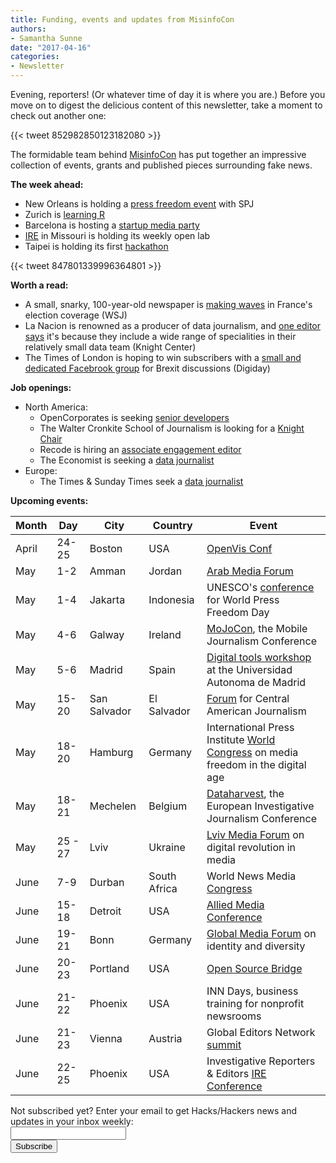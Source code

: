 ```yaml
---
title: Funding, events and updates from MisinfoCon
authors:
- Samantha Sunne
date: "2017-04-16"
categories:
- Newsletter
---
```


Evening, reporters! (Or whatever time of day it is where you are.) Before you move on to digest the delicious content of this newsletter, take a moment to check out another one:

{{< tweet 852982850123182080 >}}

The formidable team behind [MisinfoCon](misinfocon.com) has put together an impressive collection of events, grants and published pieces surrounding fake news.

**The week ahead:**

* New Orleans is holding a [press freedom event](https://www.meetup.com/Hacks-Hackers-New-Orleans/events/239159506/) with SPJ
* Zurich is [learning R](https://www.meetup.com/Hacks-Hackers-Zurich/events/238582791/)
* Barcelona is hosting a [startup media party](https://www.meetup.com/Hacks-Hackers-Barcelona/events/238722213/)
* [IRE](https://www.meetup.com/hackshackersIRE/) in Missouri is holding its weekly open lab
* Taipei is holding its first [hackathon](https://twitter.com/hackshackersTPE/status/847801339996364801)

{{< tweet 847801339996364801 >}}

**Worth a read:**

* A small, snarky, 100-year-old newspaper is [making waves](https://www.wsj.com/articles/how-a-scrappy-french-newspaper-is-roiling-the-election-campaign-1492162215) in France's election coverage (WSJ)
* La Nacion is renowned as a producer of data journalism, and [one editor says](https://knightcenter.utexas.edu/blog/00-18203-how-argentina%E2%80%99s-la-nacion-became-data-journalism-powerhouse-latin-america) it's because they include a wide range of specialities in their relatively small data team (Knight Center)
* The Times of London is hoping to win subscribers with a [small and dedicated Facebrook group](http://digiday.com/media/times-london-wooing-subscribers-via-brexit-facebook-group/) for Brexit discussions (Digiday)

**Job openings:**

* North America:
  * OpenCorporates is seeking [senior developers](https://blog.opencorporates.com/jobs-at-opencorporates/)
  * The Walter Cronkite School of Journalism is looking for a [Knight Chair](http://ire.org/jobs/job/1003/)
  * Recode is hiring an [associate engagement editor](http://talkingbiznews.com/biz-news-help-wanted/recode-seeks-associate-engagement-editor-in-new-york/)
  * The Economist is seeking a [data journalist](http://www.economist.com/news/21720026-join-our-data-journalism-department-job-listing-interactive-data-journalist)
* Europe:
  * The Times & Sunday Times seek a [data journalist](http://www.gorkanajobs.co.uk/job/70482/the-times-and-the-sunday-times-data-journalist/)
  
**Upcoming events:**

| Month | Day | City | Country | Event |
| ----- | --- | ---- | ------- | ----- |
April | 24-25 | Boston | USA | [OpenVis Conf](https://openvisconf.com/)
May | 1-2 | Amman | Jordan | [Arab Media Forum](http://www.arabmediaforum.ae/en/media-center/press-releases/registration-opens-for-the-16th-arab-media-forum.aspx)
May | 1-4 | Jakarta | Indonesia | UNESCO's [conference](http://en.unesco.org/wpfd) for World Press Freedom Day
May | 4-6 | Galway | Ireland | [MoJoCon](https://mojocon.rte.ie/), the Mobile Journalism Conference
May | 5-6 | Madrid | Spain | [Digital tools workshop](https://blog.coralproject.net/open-positions/) at the Universidad Autonoma de Madrid
May | 15-20 | San Salvador | El Salvador | [Forum](http://forocap.elfaro.net/es/2016) for Central American Journalism
May | 18-20 | Hamburg | Germany | International Press Institute [World Congress](https://ipiwoco2017.sched.com/list/descriptions/) on media freedom in the digital age
May | 18-21 | Mechelen | Belgium | [Dataharvest](http://journalismfund.eu/event/eijc-dataharvest-2017-mechelen), the European Investigative Journalism Conference
May | 25 - 27 | Lviv | Ukraine | [Lviv Media Forum](http://lvivmediaforum.com/2017/en/about/) on digital revolution in media
June | 7-9 | Durban | South Africa | World News Media [Congress](https://events.wan-ifra.org/events/world-news-media-congress-2017)
June | 15-18 | Detroit | USA | [Allied Media Conference](https://www.alliedmedia.org/amc)
June | 19-21 | Bonn | Germany | [Global Media Forum](http://www.dw.com/en/global-media-forum/global-media-forum/s-101219) on identity and diversity
June | 20-23 | Portland | USA | [Open Source Bridge](http://opensourcebridge.org/)
June | 21-22 | Phoenix | USA | INN Days, business training for nonprofit newsrooms
June | 21-23 | Vienna | Austria | Global Editors Network [summit](https://events.bizzabo.com/201051/page/1009031/gen-summit-2017)
June | 22-25 | Phoenix | USA | Investigative Reporters & Editors [IRE Conference](http://www.ire.org/conferences/ire2017/)

<div id="mc_embed_signup"><form id="mc-embedded-subscribe-form" class="validate" action="//hackshackers.us1.list-manage.com/subscribe/post?u=c56f2e53d5ed6ef87f8aaa75c&amp;id=fb2bc6f10b" method="post" name="mc-embedded-subscribe-form" novalidate="" target="_blank">
<div id="mc_embed_signup_scroll">
<div class="mc-field-group"><label for="mce-EMAIL">Not subscribed yet? Enter your email to get Hacks/Hackers news and updates in your inbox weekly:  </label></div>
<div class="mc-field-group"><input id="mce-EMAIL" class="required email" name="EMAIL" type="email" value="" /></div>
<!-- real people should not fill this in and expect good things - do not remove this or risk form bot signups-->
<div style="position: absolute; left: -5000px;"><input tabindex="-1" name="b_c56f2e53d5ed6ef87f8aaa75c_fb2bc6f10b" type="text" value="" /></div>
<div class="clear"><input id="mc-embedded-subscribe" class="button" name="subscribe" type="submit" value="Subscribe" /></div>
</div>
</form></div>
<!--End mc_embed_signup-->

<meta name="twitter:card" content="summary">
<meta name="twitter:image:src" content="https://hackshackers.com/content-images/news/2017/03/Screen-Shot-2017-03-07-at-5.02.54-PM.png">

